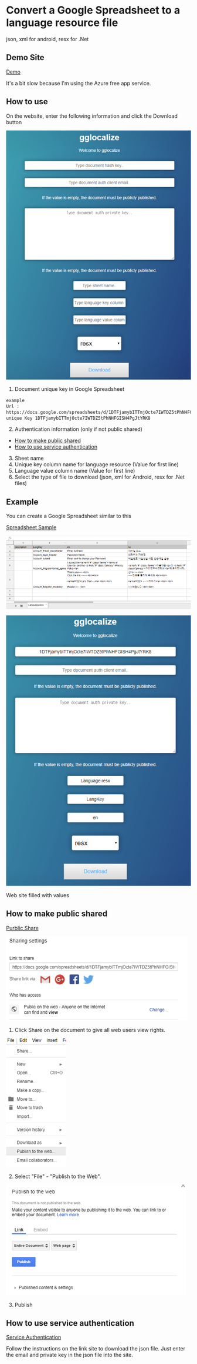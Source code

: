 # Convert a Google Spreadsheet to a language resource file 
json, xml for android, resx for .Net

## Demo Site
[Demo](https://gglocale.azurewebsites.net/)

It's a bit slow because I'm using the Azure free app service.

## How to use
On the website, enter the following information and click the Download button

![WebSite](/doc/website.PNG)

1. Document unique key in Google Spreadsheet
```
example
Url : https://docs.google.com/spreadsheets/d/1DTFjamybITTmjOcte7IWTDZ5tPhNHFGISH4PgJtYRK8
unique Key 1DTFjamybITTmjOcte7IWTDZ5tPhNHFGISH4PgJtYRK8
```

2. Authentication information (only if not public shared)
+ [How to make public shared](https://github.com/yousky/gglocale#how-to-make-public-shared)
+ [How to use service authentication](https://github.com/yousky/gglocale#How-to-use-service-authentication)

3. Sheet name
4. Unique key column name for language resource (Value for first line)
5. Language value column name (Value for first line)
6. Select the type of file to download (json, xml for Android, resx for .Net files)


## Example
You can create a Google Spreadsheet similar to this

[Spreadsheet Sample](https://docs.google.com/spreadsheets/d/1DTFjamybITTmjOcte7IWTDZ5tPhNHFGISH4PgJtYRK8)

![Spreadsheet Sample](/doc/sheet_sample.PNG)

![FilledWebSite](/doc/website_sample_filled.PNG)

Web site filled with values


## How to make public shared
[Purblic Share](https://github.com/theoephraim/node-google-spreadsheet#unauthenticated-access-read-only-access-on-public-docs)

![Purblic Share 01](/doc/public_share_01.PNG)

1. Click Share on the document to give all web users view rights.

![Purblic Share 02](/doc/public_share_02.PNG)

2. Select "File" - "Publish to the Web".

![Purblic Share 03](/doc/public_share_03.PNG)

3. Publish


## How to use service authentication
[Service Authentication](https://github.com/theoephraim/node-google-spreadsheet#service-account-recommended-method)

Follow the instructions on the link site to download the json file.
Just enter the email and private key in the json file into the site.
